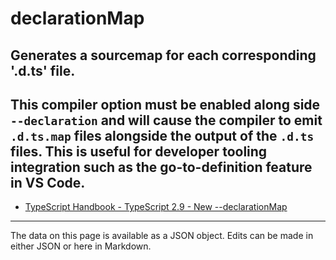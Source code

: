 <!-- Important! Do not modify comment blocks. They are necessary for the transformer to work properly -->

<!-- title -->
# declarationMap

<!-- shortDescription -->
Generates a sourcemap for each corresponding '.d.ts' file.
---

<!-- extendedDescription -->
This compiler option must be enabled along side `--declaration` and will cause the compiler to emit `.d.ts.map` files alongside the output of the `.d.ts` files. This is useful for developer tooling integration such as the go-to-definition feature in VS Code.
---

<!-- references -->
- [TypeScript Handbook - TypeScript 2.9 - New --declarationMap](https://www.typescriptlang.org/docs/handbook/release-notes/typescript-2-9.html)
---

<!-- footer -->
The data on this page is available as a JSON object. Edits can be made in either JSON or here in Markdown.

